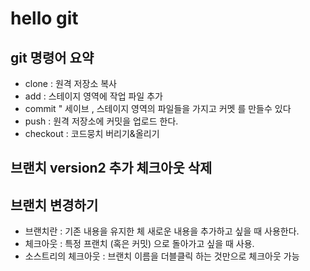 # hello git

## git 명령어 요약

- clone : 원격 저장소 복사 
- add : 스테이지 영역에 작업 파일 추가 
- commit " 세이브 , 스테이지 영역의 파일들을 가지고 커멧 를 만들수 있다 
- push : 원격 저장소에 커밋을 업로드 한다.
- checkout : 코드뭉치 버리기&올리기


## 브랜치 version2 추가 체크아웃 삭제
## 브랜치 변경하기
- 브랜치란 : 기존 내용을 유지한 체 새로운 내용을 추가하고 싶을 때 사용한다.
- 체크아웃 : 특정 프랜치 (혹은 커밋) 으로 돌아가고 싶을 때 사용.
- 소스트리의 체크아웃 : 브랜치 이름을 더블클릭 하는 것만으로 체크아웃 가능
